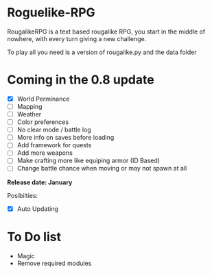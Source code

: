 # Roguelike-RPG
RougalikeRPG is a text based rougalike RPG, you start in the middle of nowhere, with every turn giving a new challenge.

To play all you need is a version of rougalike.py and the data folder


# Coming in the 0.8 update
- [x] World Perminance
- [ ] Mapping
- [ ] Weather
- [ ] Color preferences
- [ ] No clear mode / battle log
- [ ] More info on saves before loading
- [ ] Add framework for quests
- [ ] Add more weapons
- [ ] Make crafting more like equiping armor (ID Based)
- [ ] Change battle chance when moving or may not spawn at all

__Release date:  January__

Posibilties:
- [x] Auto Updating

# To Do list
- Magic
- Remove required modules
